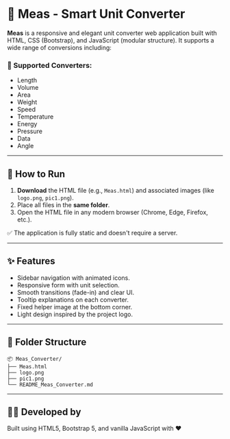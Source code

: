 
# 📐 Meas - Smart Unit Converter

**Meas** is a responsive and elegant unit converter web application built with HTML, CSS (Bootstrap), and JavaScript (modular structure). It supports a wide range of conversions including:

### 🔄 Supported Converters:
- Length
- Volume
- Area
- Weight
- Speed
- Temperature
- Energy
- Pressure
- Data
- Angle

---

## 🚀 How to Run

1. **Download** the HTML file (e.g., `Meas.html`) and associated images (like `logo.png`, `pic1.png`).
2. Place all files in the **same folder**.
3. Open the HTML file in any modern browser (Chrome, Edge, Firefox, etc.).

✅ The application is fully static and doesn't require a server.

---

## ✨ Features

- Sidebar navigation with animated icons.
- Responsive form with unit selection.
- Smooth transitions (fade-in) and clear UI.
- Tooltip explanations on each converter.
- Fixed helper image at the bottom corner.
- Light design inspired by the project logo.

---

## 📁 Folder Structure

```
📦 Meas_Converter/
├── Meas.html
├── logo.png
├── pic1.png
└── README_Meas_Converter.md
```

---

## 👨‍💻 Developed by
Built using HTML5, Bootstrap 5, and vanilla JavaScript with ❤️
